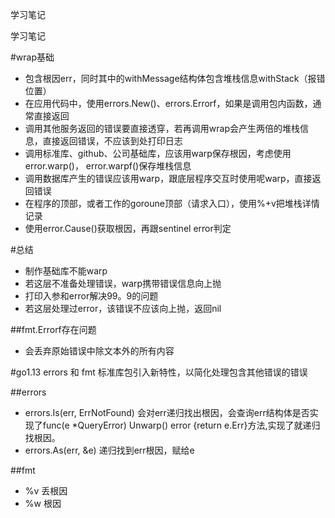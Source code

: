 学习笔记

学习笔记

#wrap基础

- 包含根因err，同时其中的withMessage结构体包含堆栈信息withStack（报错位置）
- 在应用代码中，使用errors.New()、errors.Errorf，如果是调用包内函数，通常直接返回
- 调用其他服务返回的错误要直接透穿，若再调用wrap会产生两倍的堆栈信息，直接返回错误，不应该到处打印日志
- 调用标准库、github、公司基础库，应该用warp保存根因，考虑使用error.warp()， error.warpf()保存堆栈信息
- 调用数据库产生的错误应该用warp，跟底层程序交互时使用呢warp，直接返回错误
- 在程序的顶部，或者工作的goroune顶部（请求入口），使用%+v把堆栈详情记录
- 使用error.Cause()获取根因，再跟sentinel error判定

#总结
- 制作基础库不能warp
- 若这层不准备处理错误，warp携带错误信息向上抛
- 打印入参和error解决99。9的问题
- 若这层处理过error，该错误不应该向上抛，返回nil

##fmt.Errorf存在问题
- 会丢弃原始错误中除文本外的所有内容

#go1.13 errors 和 fmt
标准库包引入新特性，以简化处理包含其他错误的错误

##errors
- errors.Is(err, ErrNotFound)   会对err递归找出根因，会查询err结构体是否实现了func(e *QueryError) Unwarp() error {return e.Err}方法,实现了就递归找根因。
- errors.As(err, &e)  递归找到err根因，赋给e

##fmt
- %v 丢根因
- %w 根因

